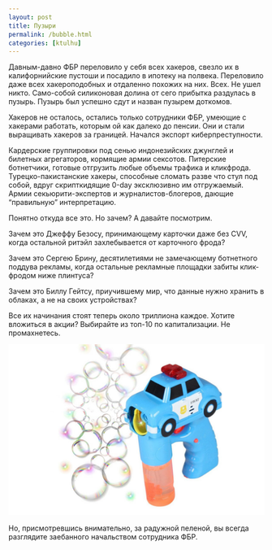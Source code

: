 ```yaml
---
layout: post
title: Пузыри
permalink: /bubble.html
categories: [ktulhu]
---
```


Давным-давно ФБР переловило у себя всех хакеров, свезло их в калифорнийские пустоши и посадило в ипотеку на полвека. Переловило даже всех хакероподобных и отдаленно похожих на них. Всех. Не ушел никто. Само-собой силиконовая долина от сего прибытка раздулась в пузырь. Пузырь был успешно сдут и назван пузырем доткомов.

Хакеров не осталось, остались только сотрудники ФБР, умеющие с хакерами работать, которым ой как далеко до пенсии. Они и стали выращивать хакеров за границей. Начался экспорт киберпреступности.

Кардерские группировки под сенью индонезийских джунглей и билетных агрегаторов, кормящие армии сексотов. Питерские ботнетчики, готовые отгрузить любые объемы трафика и кликфрода. Турецко-пакистанские хакеры, способные сломать разве что стул под собой, вдруг скрипткидящие 0-day эксклюзивно им отгружаемый. Армии секьюрити-экспертов и журналистов-блогеров, дающие “правильную” интерпретацию.

Понятно откуда все это. Но зачем? А давайте посмотрим.

Зачем это Джеффу Безосу, принимающему карточки даже без CVV, когда остальной ритэйл захлебывается от карточного фрода?

Зачем это Сергею Брину, десятилетиями не замечающему ботнетного поддува рекламы, когда остальные рекламные площадки забиты клик-фродом ниже плинтуса?

Зачем это Биллу Гейтсу, приучившему мир, что данные нужно хранить в облаках, а не на своих устройствах?

Все их начинания стоят теперь около триллиона каждое. Хотите вложиться в акции? Выбирайте из топ-10 по капитализации. Не промахнетесь.

![пузыри](/images/2020/02/puz2.jpg)

Но, присмотревшись внимательно, за радужной пеленой, вы всегда разглядите заебанного начальством сотрудника ФБР.
